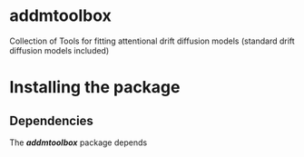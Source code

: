 # addmtoolbox
Collection of Tools for fitting attentional drift diffusion models (standard drift diffusion models included)


# Installing the package

## Dependencies
The ***addmtoolbox*** package depends 
